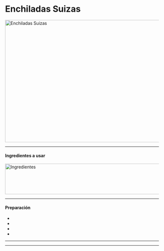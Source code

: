 # **Enchiladas Suizas**
<img src = "https://www.recetasnestle.com.mx/sites/default/files/styles/recipe_detail_desktop/public/srh_recipes/bf5c4725e0960701a77e94966aab5a6a.webp?itok=u3oMwJyC" alt = "Enchiladas Suizas" style="width:600px; height:400px;">

- - -

#### **Ingredientes a usar**
<img src = "https://thefoodtech.com/wp-content/uploads/2024/01/Ingredientes-culinarios.jpg" alt = "Ingredientes" style="width:1500px;height:100px;">



- - -

#### **Preparación**

*
*
*
*

- - -



- - -



